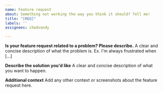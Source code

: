 ```yaml
---
name: Feature request
about: Something not working the way you think it should? Tell me!
title: "[REQ]"
labels: ''
assignees: chadvandy

---
```


**Is your feature request related to a problem? Please describe.**
A clear and concise description of what the problem is. Ex. I'm always frustrated when [...]

**Describe the solution you'd like**
A clear and concise description of what you want to happen.

**Additional context**
Add any other context or screenshots about the feature request here.

